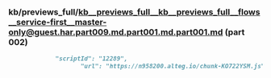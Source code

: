 ### kb/previews_full/kb__previews_full__kb__previews_full__flows__service-first__master-only@guest.har.part009.md.part001.md.part001.md (part 002)

```md
             "scriptId": "12289",
                    "url": "https://n958200.alteg.io/chunk-KO722YSM.js",
                 
```

```
